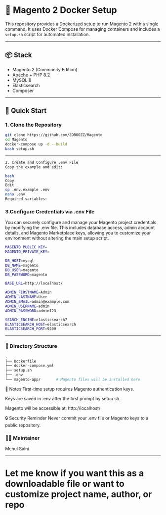# 🧱 Magento 2 Docker Setup

This repository provides a Dockerized setup to run Magento 2 with a single command. It uses Docker Compose for managing containers and includes a `setup.sh` script for automated installation.

---

## 📦 Stack

- Magento 2 (Community Edition)
- Apache + PHP 8.2
- MySQL 8
- Elasticsearch
- Composer

---

## 🚀 Quick Start

### 1. Clone the Repository
```bash
git clone https://github.com/ZOROOZZ/Magento
cd Magento
docker-compose up -d --build
bash setup.sh
```
---
```bash
2. Create and Configure .env File
Copy the example and edit:

bash
Copy
Edit
cp .env.example .env
nano .env
Required variables:
```
### 3.Configure Credentials via .env File
You can securely configure and manage your Magento project credentials by modifying the .env file. This includes database access, admin account details, and Magento Marketplace keys, allowing you to customize your environment without altering the main setup script.
```bash
MAGENTO_PUBLIC_KEY=
MAGENTO_PRIVATE_KEY=

DB_HOST=mysql
DB_NAME=magento
DB_USER=magento
DB_PASSWORD=magento

BASE_URL=http://localhost/

ADMIN_FIRSTNAME=Admin
ADMIN_LASTNAME=User
ADMIN_EMAIL=admin@example.com
ADMIN_USERNAME=admin
ADMIN_PASSWORD=admin123

SEARCH_ENGINE=elasticsearch7
ELASTICSEARCH_HOST=elasticsearch
ELASTICSEARCH_PORT=9200
```
---
### 📁 Directory Structure
```bash
.
├── Dockerfile
├── docker-compose.yml
├── setup.sh
├── .env
└── magento-app/       # Magento files will be installed here
```
🧾 Notes
First-time setup requires Magento authentication keys.

Keys are saved in .env after the first prompt by setup.sh.

Magento will be accessible at: http://localhost/

🔒 Security Reminder
Never commit your .env file or Magento keys to a public repository.

### 👨‍💻 Maintainer
Mehul Saini

---

# Let me know if you want this as a downloadable file or want to customize project name, author, or repo
